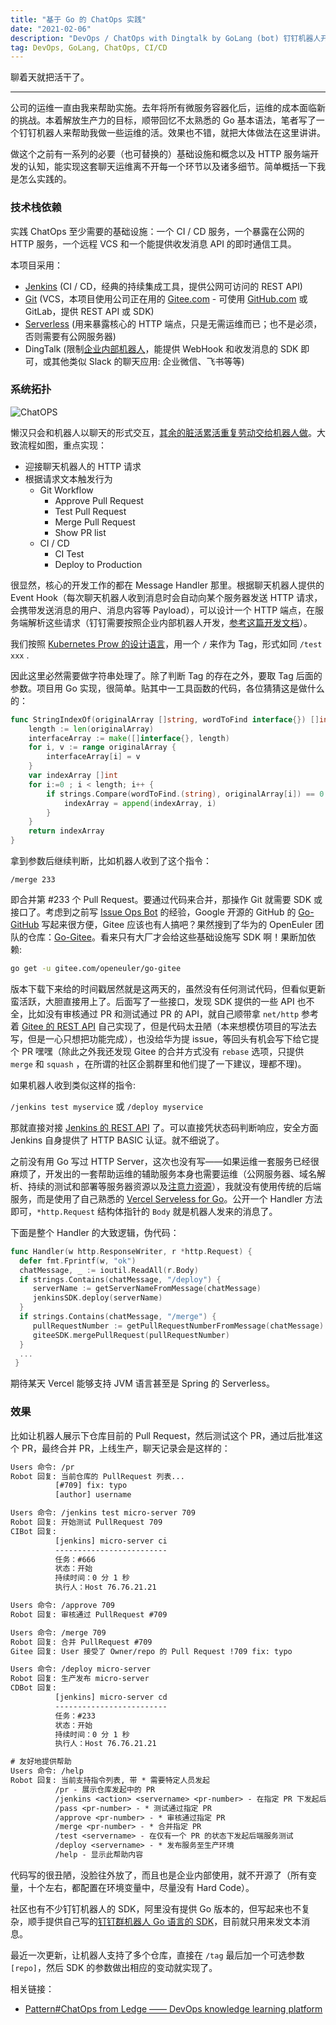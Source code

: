 ```yaml
---
title: "基于 Go 的 ChatOps 实践"
date: "2021-02-06"
description: "DevOps / ChatOps with Dingtalk by GoLang (bot) 钉钉机器人开发应用于运维自动化 Jenkins + WebHook + Git + Pull Request"
tag: DevOps, GoLang, ChatOps, CI/CD
---
```


聊着天就把活干了。

---

公司的运维一直由我来帮助实施。去年将所有微服务容器化后，运维的成本面临新的挑战。本着解放生产力的目标，顺带回忆不太熟悉的 Go 基本语法，笔者写了一个钉钉机器人来帮助我做一些运维的活。效果也不错，就把大体做法在这里讲讲。

做这个之前有一系列的必要（也可替换的）基础设施和概念以及 HTTP 服务端开发的认知，能实现这套聊天运维离不开每一个环节以及诸多细节。简单概括一下我是怎么实践的。

### 技术栈依赖

实践 ChatOps 至少需要的基础设施：一个 CI / CD 服务，一个暴露在公网的 HTTP 服务，一个远程 VCS 和一个能提供收发消息 API 的即时通信工具。

本项目采用：

- [Jenkins](https://www.jenkins.io/) (CI / CD，经典的持续集成工具，提供公网可访问的 REST API)
- [Git](https://git-scm.com/) (VCS，本项目使用公司正在用的 [Gitee.com](https://gitee.com) - 可使用 [GitHub.com](http://github.com) 或 GitLab，提供 REST API 或 SDK)
- [Serverless](https://vercel.com/docs/serverless-functions/introduction) (用来暴露核心的 HTTP 端点，只是无需运维而已；也不是必须，否则需要有公网服务器)
- DingTalk (限制[企业内部机器人](https://ding-doc.dingtalk.com/document/app/develop-enterprise-internal-robots)，能提供 WebHook 和收发消息的 SDK 即可，或其他类似 Slack 的聊天应用: 企业微信、飞书等等)

### 系统拓扑

![ChatOPS](/images/chat-ops/1.png)

懒汉只会和机器人以聊天的形式交互，[其余的脏活累活重复劳动交给机器人做](/blog/the-world-as-i-see-it)。大致流程如图，重点实现：

- 迎接聊天机器人的 HTTP 请求
- 根据请求文本触发行为
  - Git Workflow
    - Approve Pull Request
    - Test Pull Request
    - Merge Pull Request
    - Show PR list
  - CI / CD
    - CI Test
    - Deploy to Production

很显然，核心的开发工作的都在 Message Handler 那里。根据聊天机器人提供的 Event Hook（每次聊天机器人收到消息时会自动向某个服务器发送 HTTP 请求，会携带发送消息的用户、消息内容等 Payload），可以设计一个 HTTP 端点，在服务端解析这些请求（钉钉需要按照企业内部机器人开发，[参考这篇开发文档](https://ding-doc.dingtalk.com/document/app/develop-enterprise-internal-robots)）。

我们按照 [Kubernetes Prow 的设计语言](/blog/prow)，用一个 `/` 来作为 Tag，形式如同 `/test xxx` .

因此这里必然需要做字符串处理了。除了判断 Tag 的存在之外，要取 Tag 后面的参数。项目用 Go 实现，很简单。贴其中一工具函数的代码，各位猜猜这是做什么的：

```go
func StringIndexOf(originalArray []string, wordToFind interface{}) []int {
    length := len(originalArray)
    interfaceArray := make([]interface{}, length)
    for i, v := range originalArray {
        interfaceArray[i] = v
    }
    var indexArray []int
	for i:=0 ; i < length; i++ {
		if strings.Compare(wordToFind.(string), originalArray[i]) == 0 {
			indexArray = append(indexArray, i)
		}
	}
	return indexArray
}
```

拿到参数后继续判断，比如机器人收到了这个指令：

`/merge 233`

即合并第 #233 个 Pull Request。要通过代码来合并，那操作 Git 就需要 SDK 或接口了。考虑到之前写 [Issue Ops Bot](https://github.com/Lonor/OpsBot) 的经验，Google 开源的 GitHub 的 [Go-GitHub](https://github.com/google/go-github) 写起来很方便，Gitee 应该也有人搞吧？果然搜到了华为的 OpenEuler 团队的仓库：[Go-Gitee](http://gitee.com/openeuler/go-gitee)。看来只有大厂才会给这些基础设施写 SDK 啊！果断加依赖:

```sh
go get -u gitee.com/openeuler/go-gitee
```

版本下载下来给的时间戳居然就是这两天的，虽然没有任何测试代码，但看似更新蛮活跃，大胆直接用上了。后面写了一些接口，发现 SDK 提供的一些 API 也不全，比如没有审核通过 PR 和测试通过 PR 的 API，就自己顺带拿 `net/http` 参考着 [Gitee 的 REST API](https://gitee.com/api/v5/swagger) 自己实现了，但是代码太丑陋（本来想模仿项目的写法去写，但是一心只想把功能完成），也没给华为提 issue，等回头有机会写下给它提个 PR 嘿嘿（除此之外我还发现 Gitee 的合并方式没有 `rebase` 选项，只提供 `merge` 和 `squash` ，在所谓的社区企鹅群里和他们提了一下建议，理都不理)。

如果机器人收到类似这样的指令:

`/jenkins test myservice` 或 `/deploy myservice`

那就直接对接 [Jenkins 的 REST API](https://www.jenkins.io/doc/book/using/remote-access-api/) 了。可以直接凭状态码判断响应，安全方面 Jenkins 自身提供了 HTTP BASIC 认证。就不细说了。

之前没有用 Go 写过 HTTP Server，这次也没有写——如果运维一套服务已经很麻烦了，开发出的一套帮助运维的辅助服务本身也需要运维（公网服务器、域名解析、持续的测试和部署等服务器资源以及[注意力资源](https://zh.wikipedia.org/wiki/%E6%B3%A8%E6%84%8F%E5%8A%9B%E7%B6%93%E6%BF%9F)），我就没有使用传统的后端服务，而是使用了自己熟悉的 [Vercel Serveless for Go](https://vercel.com/docs/runtimes#official-runtimes/go)。公开一个 Handler 方法即可，`*http.Request` 结构体指针的 `Body` 就是机器人发来的消息了。

下面是整个 Handler 的大致逻辑，伪代码：

```go
func Handler(w http.ResponseWriter, r *http.Request) {
  defer fmt.Fprintf(w, "ok")
  chatMessage, _ := ioutil.ReadAll(r.Body)
  if strings.Contains(chatMessage, "/deploy") {
     serverName := getServerNameFromMessage(chatMessage)
     jenkinsSDK.deploy(serverName)
  }
  if strings.Contains(chatMessage, "/merge") {
     pullRequestNumber := getPullRequestNumberFromMessage(chatMessage)
     giteeSDK.mergePullRequest(pullRequestNumber)
  }
  ...
 }
```

期待某天 Vercel 能够支持 JVM 语言甚至是 Spring 的 Serverless。

### 效果

比如让机器人展示下仓库目前的 Pull Request，然后测试这个 PR，通过后批准这个 PR，最终合并 PR，上线生产，聊天记录会是这样的：

```txt
Users 命令: /pr
Robot 回复: 当前仓库的 PullRequest 列表...
          [#709] fix: typo
          [author] username

Users 命令: /jenkins test micro-server 709
Robot 回复: 开始测试 PullRequest 709
CIBot 回复:
          [jenkins] micro-server ci
          -------------------------
          任务：#666
          状态：开始
          持续时间：0 分 1 秒
          执行人：Host 76.76.21.21

Users 命令: /approve 709
Robot 回复: 审核通过 PullRequest #709

Users 命令: /merge 709
Robot 回复: 合并 PullRequest #709
Gitee 回复: User 接受了 Owner/repo 的 Pull Request !709 fix: typo

Users 命令: /deploy micro-server
Robot 回复: 生产发布 micro-server
CDBot 回复:
          [jenkins] micro-server cd
          -------------------------
          任务：#233
          状态：开始
          持续时间：0 分 1 秒
          执行人：Host 76.76.21.21

# 友好地提供帮助
Users 命令: /help
Robot 回复: 当前支持指令列表, 带 * 需要特定人员发起
          /pr - 展示仓库发起中的 PR
          /jenkins <action> <servername> <pr-number> - 在指定 PR 下发起后端测试
          /pass <pr-number> - * 测试通过指定 PR
          /approve <pr-number> - * 审核通过指定 PR
          /merge <pr-number> - * 合并指定 PR
          /test <servername> - 在仅有一个 PR 的状态下发起后端服务测试
          /deploy <servername> - * 发布服务至生产环境
          /help - 显示此帮助内容
```

代码写的很丑陋，没脸往外放了，而且也是企业内部使用，就不开源了（所有变量，十个左右，都配置在环境变量中，尽量没有 Hard Code）。

社区也有不少钉钉机器人的 SDK，阿里没有提供 Go 版本的，但写起来也不复杂，顺手提供自己写的[钉钉群机器人 Go 语言的 SDK](https://github.com/Lonor/dingtalkbot-sdk)，目前就只用来发文本消息。

<div>
  <github user="Lonor" repo="dingtalkbot-sdk"></github>
</div>

最近一次更新，让机器人支持了多个仓库，直接在 `/tag` 最后加一个可选参数 `[repo]`，然后 SDK 的参数做出相应的变动就实现了。

相关链接：

- [Pattern#ChatOps from Ledge —— DevOps knowledge learning platform](https://devops.phodal.com/pattern#chatops)

